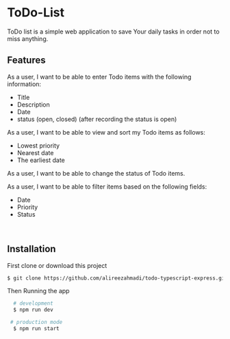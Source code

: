 <h1>ToDo-List</h1>
<p>ToDo list is a simple web application to save Your daily tasks in order not to miss anything. </p>
<h2>Features</h2>  
<p>As a user, I want to be able to enter Todo items with the following information:</p>
<ul>
  <li>Title</li>
  <li>Description</li>
  <li>Date</li>
  <li>status (open, closed) (after recording the status is open)</li>
</ul>

<p>As a user, I want to be able to view and sort my Todo items as follows:</p>
<ul>
 
  <li>Lowest priority</li>
  <li>Nearest date</li>
  <li>The earliest date</li>

</ul>
 <p> As a user, I want to be able to change the status of Todo items.</p>

<p>As a user, I want to be able to filter items based on the following fields:</p>
 <ul>
   <li>Date</li>
   <li>Priority</li>
   <li>Status</li>
 </ul>
<br> 

## Installation
<p>First clone or download this project</p>

``` bash
$ git clone https://github.com/alireezahmadi/todo-typescript-express.git
```
<p>Then Running the app</p>

 ``` bash 
   # development
   $ npm run dev

  # production mode
   $ npm run start
 ```

  
 
  
  
   


  

